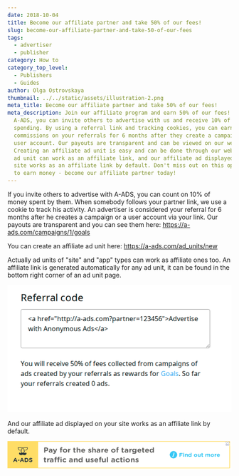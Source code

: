 ```yaml
---
date: 2018-10-04
title: Become our affiliate partner and take 50% of our fees!
slug: become-our-affiliate-partner-and-take-50-of-our-fees
tags:
  - advertiser
  - publisher
category: How to
category_top_level:
  - Publishers
  - Guides
author: Olga Ostrovskaya
thumbnail: ../../static/assets/illustration-2.png
meta_title: Become our affiliate partner and take 50% of our fees!
meta_description: Join our affiliate program and earn 50% of our fees! With
  A-ADS, you can invite others to advertise with us and receive 10% of their
  spending. By using a referral link and tracking cookies, you can earn
  commissions on your referrals for 6 months after they create a campaign or
  user account. Our payouts are transparent and can be viewed on our website.
  Creating an affiliate ad unit is easy and can be done through our website. Any
  ad unit can work as an affiliate link, and our affiliate ad displayed on your
  site works as an affiliate link by default. Don't miss out on this opportunity
  to earn money - become our affiliate partner today!
---
```

If you invite others to advertise with A-ADS, you can count on 10% of money spent by them. When somebody follows your partner link, we use a cookie to track his activity. An advertiser is considered your referral for 6 months after he creates a campaign or a user account via your link. Our payouts are transparent and you can see them here: <https://a-ads.com/campaigns/1/goals>

You can create an affiliate ad unit here: <https://a-ads.com/ad_units/new>

Actually ad units of "site" and "app" types can work as affiliate ones too. An affiliate link is generated automatically for any ad unit, it can be found in the bottom right corner of an ad unit page. 

![Ad unit referral code](../../static/assets/screenshot-2-.png "Ad unit referral code")

And our affiliate ad displayed on your site works as an affiliate link by default.

![Affiliate ad](../../static/assets/screenshot-3-.png "Affiliate ad")